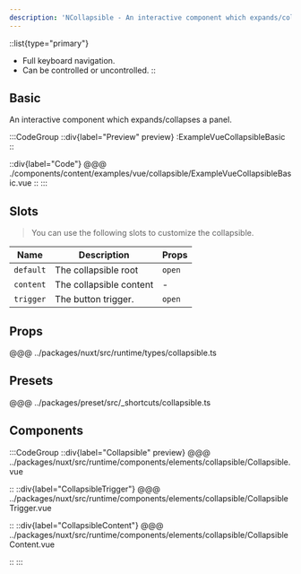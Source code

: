 ```yaml
---
description: 'NCollapsible - An interactive component which expands/collapses a panel'
---
```


::list{type="primary"}
- Full keyboard navigation.
- Can be controlled or uncontrolled.
::

## Basic

An interactive component which expands/collapses a panel.

:::CodeGroup
::div{label="Preview" preview}
  :ExampleVueCollapsibleBasic
::

::div{label="Code"}
@@@ ./components/content/examples/vue/collapsible/ExampleVueCollapsibleBasic.vue
::
:::

## Slots

> You can use the following slots to customize the collapsible.

| Name      | Description             | Props  |
| --------- | ----------------------- | ------ |
| `default` | The collapsible root    | `open` |
| `content` | The collapsible content | -      |
| `trigger` | The button trigger.     | `open` |

## Props
@@@ ../packages/nuxt/src/runtime/types/collapsible.ts

## Presets
@@@ ../packages/preset/src/_shortcuts/collapsible.ts

## Components

:::CodeGroup
::div{label="Collapsible" preview}
@@@ ../packages/nuxt/src/runtime/components/elements/collapsible/Collapsible.vue

::
::div{label="CollapsibleTrigger"}
@@@ ../packages/nuxt/src/runtime/components/elements/collapsible/CollapsibleTrigger.vue

::
::div{label="CollapsibleContent"}
@@@ ../packages/nuxt/src/runtime/components/elements/collapsible/CollapsibleContent.vue

::
:::
